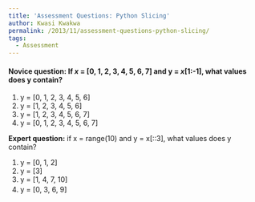 ```yaml
---
title: 'Assessment Questions: Python Slicing'
author: Kwasi Kwakwa
permalink: /2013/11/assessment-questions-python-slicing/
tags:
  - Assessment
---
```

#### **Novice question:** If *x* = [0, 1, 2, 3, 4, 5, 6, 7] and y = *x*[1:-1], what values does y contain?

1.  y = [0, 1, 2, 3, 4, 5, 6]
2.  y = [1, 2, 3, 4, 5, 6]
3.  y = [1, 2, 3, 4, 5, 6, 7]
4.  y = [0, 1, 2, 3, 4, 5, 6, 7]

**Expert question:** if x = range(10) and y = x[::3], what values does y contain?

1.  y = [0, 1, 2]
2.  y = [3]
3.  y = [1, 4, 7, 10]
4.  y = <span style="line-height: 24px;">[0, 3, 6, 9]</span>
